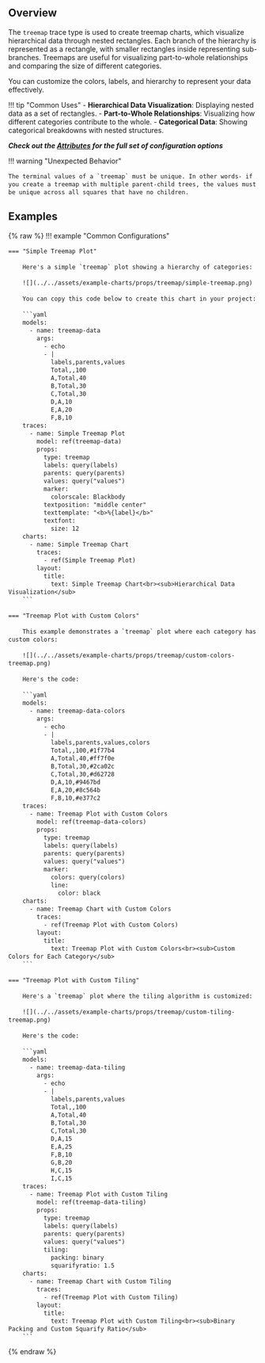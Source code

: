 ## Overview

The `treemap` trace type is used to create treemap charts, which visualize hierarchical data through nested rectangles. Each branch of the hierarchy is represented as a rectangle, with smaller rectangles inside representing sub-branches. Treemaps are useful for visualizing part-to-whole relationships and comparing the size of different categories.

You can customize the colors, labels, and hierarchy to represent your data effectively.

!!! tip "Common Uses"
    - **Hierarchical Data Visualization**: Displaying nested data as a set of rectangles.
    - **Part-to-Whole Relationships**: Visualizing how different categories contribute to the whole.
    - **Categorical Data**: Showing categorical breakdowns with nested structures.

_**Check out the [Attributes](../configuration/Trace/Props/Treemap/#attributes) for the full set of configuration options**_

!!! warning "Unexpected Behavior"

    The terminal values of a `treemap` must be unique. In other words- if you create a treemap with multiple parent-child trees, the values must be unique across all squares that have no children.

## Examples

{% raw %}
!!! example "Common Configurations"

    === "Simple Treemap Plot"

        Here's a simple `treemap` plot showing a hierarchy of categories:

        ![](../../assets/example-charts/props/treemap/simple-treemap.png)

        You can copy this code below to create this chart in your project:

        ```yaml
        models:
          - name: treemap-data
            args:
              - echo
              - |
                labels,parents,values
                Total,,100
                A,Total,40
                B,Total,30
                C,Total,30
                D,A,10
                E,A,20
                F,B,10
        traces:
          - name: Simple Treemap Plot
            model: ref(treemap-data)
            props:
              type: treemap
              labels: query(labels)
              parents: query(parents)
              values: query("values")
              marker: 
                colorscale: Blackbody
              textposition: "middle center"
              texttemplate: "<b>%{label}</b>"
              textfont:
                size: 12
        charts:
          - name: Simple Treemap Chart
            traces:
              - ref(Simple Treemap Plot)
            layout:
              title:
                text: Simple Treemap Chart<br><sub>Hierarchical Data Visualization</sub>
        ```

    === "Treemap Plot with Custom Colors"

        This example demonstrates a `treemap` plot where each category has custom colors:

        ![](../../assets/example-charts/props/treemap/custom-colors-treemap.png)

        Here's the code:

        ```yaml
        models:
          - name: treemap-data-colors
            args:
              - echo
              - |
                labels,parents,values,colors
                Total,,100,#1f77b4
                A,Total,40,#ff7f0e
                B,Total,30,#2ca02c
                C,Total,30,#d62728
                D,A,10,#9467bd
                E,A,20,#8c564b
                F,B,10,#e377c2
        traces:
          - name: Treemap Plot with Custom Colors
            model: ref(treemap-data-colors)
            props:
              type: treemap
              labels: query(labels)
              parents: query(parents)
              values: query("values")
              marker:
                colors: query(colors)
                line: 
                  color: black
        charts:
          - name: Treemap Chart with Custom Colors
            traces:
              - ref(Treemap Plot with Custom Colors)
            layout:
              title:
                text: Treemap Plot with Custom Colors<br><sub>Custom Colors for Each Category</sub>
        ```

    === "Treemap Plot with Custom Tiling"

        Here's a `treemap` plot where the tiling algorithm is customized:

        ![](../../assets/example-charts/props/treemap/custom-tiling-treemap.png)

        Here's the code:

        ```yaml
        models:
          - name: treemap-data-tiling
            args:
              - echo
              - |
                labels,parents,values
                Total,,100
                A,Total,40
                B,Total,30
                C,Total,30
                D,A,15
                E,A,25
                F,B,10
                G,B,20
                H,C,15
                I,C,15
        traces:
          - name: Treemap Plot with Custom Tiling
            model: ref(treemap-data-tiling)
            props:
              type: treemap
              labels: query(labels)
              parents: query(parents)
              values: query("values")
              tiling:
                packing: binary
                squarifyratio: 1.5
        charts:
          - name: Treemap Chart with Custom Tiling
            traces:
              - ref(Treemap Plot with Custom Tiling)
            layout:
              title:
                text: Treemap Plot with Custom Tiling<br><sub>Binary Packing and Custom Squarify Ratio</sub>
        ```

{% endraw %}